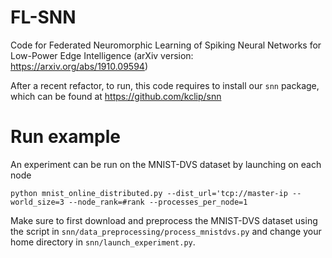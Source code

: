 # FL-SNN
Code for Federated Neuromorphic Learning of Spiking Neural Networks for Low-Power Edge Intelligence (arXiv version: https://arxiv.org/abs/1910.09594)

After a recent refactor, to run, this code requires to install our `snn` package, which can be found at https://github.com/kclip/snn

# Run example
An experiment can be run on the MNIST-DVS dataset by launching on each node

`python mnist_online_distributed.py --dist_url='tcp://master-ip --world_size=3 --node_rank=#rank --processes_per_node=1 `

Make sure to first download and preprocess the MNIST-DVS dataset using the script in `snn/data_preprocessing/process_mnistdvs.py` and change your home directory in `snn/launch_experiment.py`.

